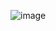 
![image](https://user-images.githubusercontent.com/82112471/177021160-b3cbfef7-4b0d-453b-9236-1fa33b611086.png)
